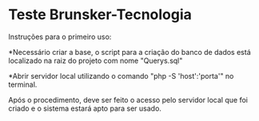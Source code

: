 # Teste Brunsker-Tecnologia

Instruções para o primeiro uso:

*Necessário criar a base, o script para a criação do banco de dados está localizado na raiz do projeto com nome "Querys.sql"

*Abrir servidor local utilizando o comando "php -S 'host':'porta'" no terminal.

Após o procedimento, deve ser feito o acesso pelo servidor local que foi criado e o sistema estará apto para ser usado.
